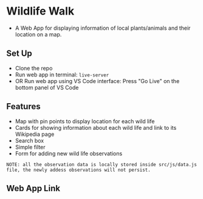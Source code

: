# Wildlife Walk
- A Web App for displaying information of local plants/animals and their location on a map.

## Set Up
- Clone the repo 
- Run web app in terminal: `live-server`
- OR Run web app using VS Code interface: Press "Go Live" on the bottom panel of VS Code

## Features
- Map with pin points to display location for each wild life
- Cards for showing information about each wild life and link to its Wikipedia page
- Search box
- Simple filter
- Form for adding new wild life observations
```
NOTE: all the observation data is locally stored inside src/js/data.js file, the newly addess observations will not persist.
```

## Web App Link
